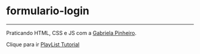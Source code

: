 # formulario-login 


------------------------------------------------------------

Praticando HTML, CSS e JS com a [Gabriela Pinheiro](https://www.linkedin.com/in/gabrielapinheiro129/). 

Clique para ir [PlayList Tutorial](https://www.youtube.com/playlist?list=PLSJ8Ib9ydVbWa0XateD5w_0JBW6Qe8R9R)

